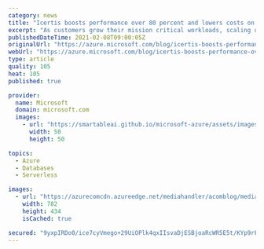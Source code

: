 ```yaml
---
category: news
title: "Icertis boosts performance over 80 percent and lowers costs on Azure SQL"
excerpt: "As customers grow their mission critical workloads, scaling up to manage spiky workloads in house can become an expensive proposition."
publishedDateTime: 2021-02-08T09:00:05Z
originalUrl: "https://azure.microsoft.com/blog/icertis-boosts-performance-over-80-percent-and-lowers-costs-on-azure-sql/"
webUrl: "https://azure.microsoft.com/blog/icertis-boosts-performance-over-80-percent-and-lowers-costs-on-azure-sql/"
type: article
quality: 105
heat: 105
published: true

provider:
  name: Microsoft
  domain: microsoft.com
  images:
    - url: "https://smartableai.github.io/microsoft-azure/assets/images/organizations/microsoft.com-50x50.jpg"
      width: 50
      height: 50

topics:
  - Azure
  - Databases
  - Serverless

images:
  - url: "https://azurecomcdn.azureedge.net/mediahandler/acomblog/media/Default/blog/faa7577f-5185-4a1e-bd94-8b4dc63fdc8a.png"
    width: 782
    height: 434
    isCached: true

secured: "9yxpIRDo0/ice7cyVmego+29UiOPlk4qxIIsvaDjESBjoaRcWR5E5t/KYp9rFlTquq5jf538Rhq5w413/LiJCtvvGW3Do279LMrZep5cws2urLB1UADm+xzu+LCZ8Gh1eYDnpTZoMVuIaZTSZanMESNbwJuLIU7sDDeTklXy5OhtqPQbWTsMAAAahArn51cvHHtKsZ9BvSKOufkumSPh5U8Fx9x0RyzGXvoRUsg1cAfcsXMTLLkTkMbu0DaLYNRSE9F4iovuL4x2uJdnbl81lzegG24W7kZtjBj78QXJkXM27WNI8DImU6oXMIJSJ30N2+MQRmXc92fsCZTrDkXaaFuLlHAPxuQZL7sFDdGCNqw=;4r9DXWufagrTm1n2+DSeTA=="
---
```


